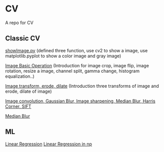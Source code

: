 # CV
A repo for CV

## Classic CV
[showImage.py](https://github.com/CagyJ/CV/blob/master/ClassicCV/0showImage.py) (defined three function, use cv2 to show a image, use matplotlib.pyplot to show a color image and gray image)

[Image Basic Operation](https://github.com/CagyJ/CV/blob/master/ClassicCV/1basicOperation.py) (Introduction for image crop, image flip, image rotation, resize a image, channel split, gamma change, histogram equalization..)

[Image transform, erode, dilate](https://github.com/CagyJ/CV/blob/master/ClassicCV/2transform.py) (Introduction three transforms of image and erode, dilate of image)

[Image convolution, Gaussian Blur, Image sharpening, Median Blur, Harris Corner, SIFT](https://github.com/CagyJ/CV/blob/master/ClassicCV/3Convolution&FP.py)


[Median Blur](https://github.com/CagyJ/CV/blob/master/ClassicCV/4MedianBlur.py)


## ML
[Linear Regression](https://github.com/CagyJ/CV/blob/master/ML/linear_regression.py)
[Linear Regression in np](https://github.com/CagyJ/CV/blob/master/ML/linear_regression_np.py)